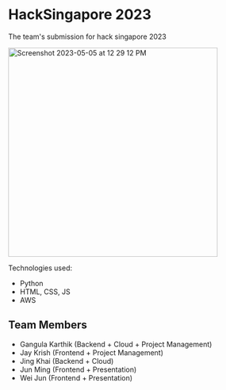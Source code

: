 # HackSingapore 2023
The team's submission for hack singapore 2023

<img width="422" alt="Screenshot 2023-05-05 at 12 29 12 PM" src="https://user-images.githubusercontent.com/56480632/236378075-0b5119e9-5dd2-4a32-b158-5900fbc2949a.png">


Technologies used: 
- Python 
- HTML, CSS, JS
- AWS

## Team Members
- Gangula Karthik (Backend + Cloud + Project Management)
- Jay Krish (Frontend + Project Management)
- Jing Khai (Backend + Cloud)
- Jun Ming (Frontend + Presentation)
- Wei Jun (Frontend + Presentation)
